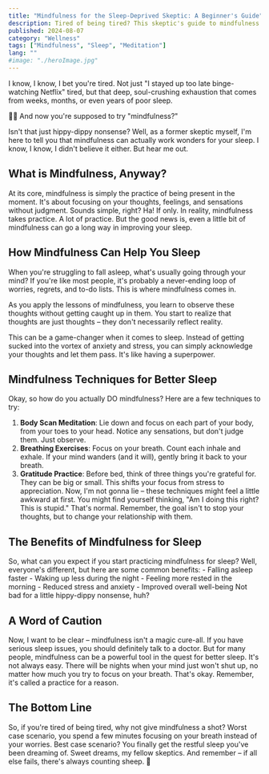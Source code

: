 ```yaml
---
title: "Mindfulness for the Sleep-Deprived Skeptic: A Beginner's Guide"
description: Tired of being tired? This skeptic's guide to mindfulness might just be the key to finally getting some restful sleep. 😴 💤
published: 2024-08-07
category: "Wellness"
tags: ["Mindfulness", "Sleep", "Meditation"]
lang: ""
#image: "./heroImage.jpg"
---
```



I know, I know, I bet you're tired. Not just "I stayed up too late binge-watching Netflix" tired, but that deep, soul-crushing exhaustion that comes from weeks, months, or even years of poor sleep.

🧘‍♀️ And now you're supposed to try "mindfulness?"

Isn't that just hippy-dippy nonsense? Well, as a former skeptic myself, I'm here to tell you that mindfulness can actually work wonders for your sleep. I know, I know, I didn't believe it either. But hear me out.


## What is Mindfulness, Anyway?

At its core, mindfulness is simply the practice of being present in the moment. It's about focusing on your thoughts, feelings, and sensations without judgment. Sounds simple, right? Ha! If only. In reality, mindfulness takes practice. A lot of practice. But the good news is, even a little bit of mindfulness can go a long way in improving your sleep.

## How Mindfulness Can Help You Sleep

When you're struggling to fall asleep, what's usually going through your mind? If you're like most people, it's probably a never-ending loop of worries, regrets, and to-do lists. This is where mindfulness comes in.

As you apply the lessons of mindfulness, you learn to observe these thoughts without getting caught up in them. You start to realize that thoughts are just thoughts – they don't necessarily reflect reality.

This can be a game-changer when it comes to sleep. Instead of getting sucked into the vortex of anxiety and stress, you can simply acknowledge your thoughts and let them pass. It's like having a superpower.

## Mindfulness Techniques for Better Sleep

Okay, so how do you actually DO mindfulness? Here are a few techniques to try:

1. **Body Scan Meditation**: Lie down and focus on each part of your body, from your toes to your head. Notice any sensations, but don't judge them. Just observe.
2. **Breathing Exercises**: Focus on your breath. Count each inhale and exhale. If your mind wanders (and it will), gently bring it back to your breath.
3. **Gratitude Practice**: Before bed, think of three things you're grateful for. They can be big or small. This shifts your focus from stress to appreciation. Now, I'm not gonna lie – these techniques might feel a little awkward at first. You might find yourself thinking, "Am I doing this right? This is stupid." That's normal. Remember, the goal isn't to stop your thoughts, but to change your relationship with them.

## The Benefits of Mindfulness for Sleep

So, what can you expect if you start practicing mindfulness for sleep? Well, everyone's different, but here are some common benefits: - Falling asleep faster - Waking up less during the night - Feeling more rested in the morning - Reduced stress and anxiety - Improved overall well-being Not bad for a little hippy-dippy nonsense, huh?

## A Word of Caution

Now, I want to be clear – mindfulness isn't a magic cure-all. If you have serious sleep issues, you should definitely talk to a doctor. But for many people, mindfulness can be a powerful tool in the quest for better sleep. It's not always easy. There will be nights when your mind just won't shut up, no matter how much you try to focus on your breath. That's okay. Remember, it's called a practice for a reason.

## The Bottom Line

So, if you're tired of being tired, why not give mindfulness a shot? Worst case scenario, you spend a few minutes focusing on your breath instead of your worries. Best case scenario? You finally get the restful sleep you've been dreaming of. Sweet dreams, my fellow skeptics. And remember – if all else fails, there's always counting sheep. 🐑
